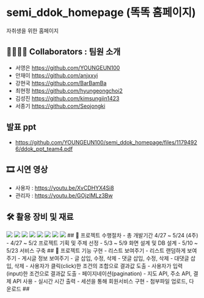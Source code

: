 # semi_ddok_homepage (똑똑 홈페이지)
자취생을 위한 홈페이지
## 👨‍👩‍👦‍👦 Collaborators : 팀원 소개
- 서영은 https://github.com/YOUNGEUN100
- 안재이 https://github.com/anjxxyi
- 강현국 https://github.com/BarBamBa
- 최현정 https://github.com/hyungeongchoi2
- 김성진 https://github.com/kimsungjin1423
- 서종기 https://github.com/Seojongki
## 발표 ppt
- https://github.com/YOUNGEUN100/semi_ddok_homepage/files/11794926/ddok_ppt_team4.pdf
## 🎞 시연 영상
- 사용자 : https://youtu.be/XvCDHYX4Si8
- 관리자 : https://youtu.be/GOjzIMLz3Bw
## 🛠 활용 장비 및 재료
<img src="https://img.shields.io/badge/html-0000?style=flat-square&logo=html&logoColor=0000"/>
<img src="https://img.shields.io/badge/css-0000?style=flat-square&logo=css&logoColor=0000"/>
<img src="https://img.shields.io/badge/JavaScript-0000?style=flat-square&logo=JavaScript&logoColor=0000"/>
<img src="https://img.shields.io/badge/jQuery-0000?style=flat-square&logo=jQuery&logoColor=0000"/>
<img src="https://img.shields.io/badge/Vue.js-0000?style=flat-square&logo=Vue.js&logoColor=0000"/>
<img src="https://img.shields.io/badge/Java-0000?style=flat-square&logo=Java&logoColor=0000"/>
<img src="https://img.shields.io/badge/MySql-0000?style=flat-square&logo=MySql&logoColor=0000"/>
<img src="https://img.shields.io/badge/SpringBoot-0000?style=flat-square&logo=SpringBoot&logoColor=0000"/>
## 📑 프로젝트 수행절차
- 총 개발기간 4/27 ~ 5/24 (4주)
- 4/27 ~ 5/2 프로젝트 기획 및 주제 선정
- 5/3 ~ 5/9 화면 설계 및 DB 설계
- 5/10 ~ 5/23 서비스 구축
## 📌 프로젝트 기능 구현
- 리스트 보여주기
- 리스트 랜덤하게 보여주기
- 게시글 정보 보여주기
- 글 삽입, 수정, 삭제
- 댓글 삽입, 수정, 삭제
- 대댓글 삽입, 삭제
- 사용자가 클릭(click)한 조건의 조합으로 결과값 도출
- 사용자가 입력(input)한 조건으로 결과값 도출
- 페이지네이션(pagination)
- 지도 API, 주소 API, 결제 API 사용
- 실시간 시간 출력
- 세션을 통해 회원서비스 구현
- 첨부파일 업로드, 다운로드
## 


